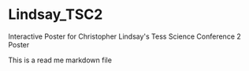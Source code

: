 # Lindsay_TSC2
Interactive Poster for Christopher Lindsay's Tess Science Conference 2 Poster

This is a read me markdown file